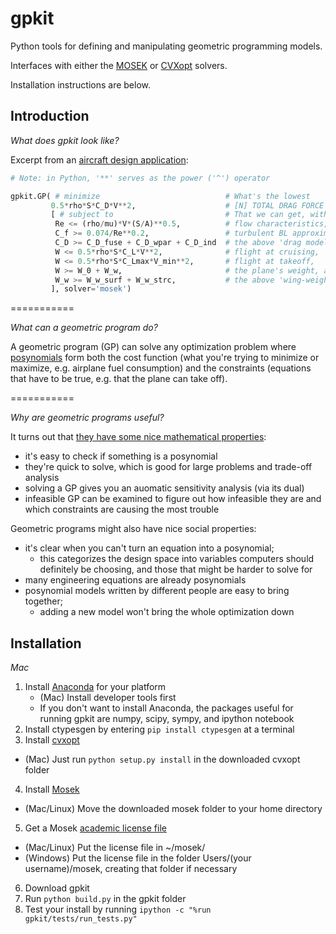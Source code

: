 # gpkit #

Python tools for defining and manipulating geometric programming models.

Interfaces with either the [MOSEK](http://mosek.com) or [CVXopt](http://cvxopt.org/) solvers.

Installation instructions are below.

## Introduction ##

*What does gpkit look like?*

Excerpt from an [aircraft design application](http://nbviewer.ipython.org/github/appliedopt/gpkit/blob/master/examples/ipynb/simpleaircraft.ipynb):

```python
# Note: in Python, '**' serves as the power ('^') operator

gpkit.GP( # minimize                            # What's the lowest
         0.5*rho*S*C_D*V**2,                    # [N] TOTAL DRAG FORCE
         [ # subject to                         # That we can get, with our
          Re <= (rho/mu)*V*(S/A)**0.5,          # flow characteristics,
          C_f >= 0.074/Re**0.2,                 # turbulent BL approximation,
          C_D >= C_D_fuse + C_D_wpar + C_D_ind  # the above 'drag model',
          W <= 0.5*rho*S*C_L*V**2,              # flight at cruising,
          W <= 0.5*rho*S*C_Lmax*V_min**2,       # flight at takeoff,     
          W >= W_0 + W_w,                       # the plane's weight, and
          W_w >= W_w_surf + W_w_strc,           # the above 'wing-weight model'?
         ], solver='mosek')
 ```

===========

*What can a geometric program do?*

A geometric program (GP) can solve any optimization problem where [posynomials](http://en.wikipedia.org/wiki/Posynomial) form both the cost function (what you're trying to minimize or maximize, e.g. airplane fuel consumption) and the constraints (equations that have to be true, e.g. that the plane can take off). 

===========

*Why are geometric programs useful?*

It turns out that [they have some nice mathematical properties](http://stanford.edu/~boyd/papers/pdf/gp_tutorial.pdf):
  - it's easy to check if something is a posynomial
  - they're quick to solve, which is good for large problems and trade-off analysis
  - solving a GP gives you an auomatic sensitivity analysis (via its dual)
  - infeasible GP can be examined to figure out how infeasible they are and which constraints are causing the most trouble

Geometric programs might also have nice social properties:
  - it's clear when you can't turn an equation into a posynomial;
    - this categorizes the design space into variables computers should definitely be choosing, and those that might be harder to solve for
  - many engineering equations are already posynomials
  - posynomial models written by different people are easy to bring together;
      - adding a new model won't bring the whole optimization down

## Installation ##

*Mac*

1. Install [Anaconda](continuum.io/downloads) for your platform
   - (Mac) Install developer tools first
   - If you don't want to install Anaconda, the packages useful for running gpkit are numpy, scipy, sympy, and ipython notebook
2. Install ctypesgen by entering `pip install ctypesgen` at a terminal
3. Install [cvxopt](http://cvxopt.org/download/index.html) 
  - (Mac) Just run `python setup.py install` in the downloaded cvxopt folder
4. Install [Mosek](mosek.com/resources/downloads)
  -  (Mac/Linux) Move the downloaded mosek folder to your home directory
5. Get a Mosek [academic license file](license.mosek.com/academic)
  -  (Mac/Linux) Put the license file in ~/mosek/
  - (Windows) Put the license file in the folder Users/(your username)/mosek, creating that folder if necessary
6. Download gpkit
7. Run `python build.py` in the gpkit folder
8. Test your install by running `ipython -c "%run gpkit/tests/run_tests.py"`